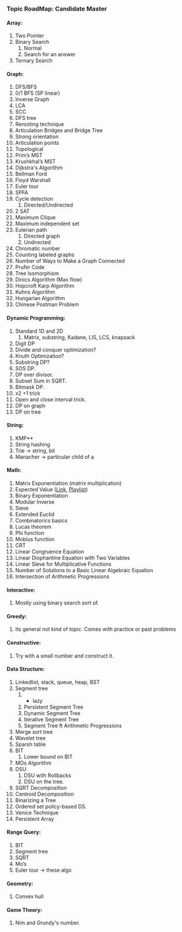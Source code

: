 ### Topic RoadMap: Candidate Master

#### Array:
1. Two Pointer
2. Binary Search
   1. Normal
   2. Search for an answer
3. Ternary Search

#### Graph:
1. DFS/BFS
2. 0/1 BFS (SP linear)
3. Inverse Graph
4. LCA
5. SCC
6. DFS tree
7. Rerooting technique
8. Articulation Bridges and Bridge Tree
9. Strong orientation
10. Articulation points
11. Topological
12. Prim’s MST
13. Krushkhal’s MST
14. Dijkstra's Algorithm
15. Bellman Ford
16. Floyd Warshall
17. Euler tour
18. SPFA
19. Cycle detection
    1. Directed/Undirected
20. 2 SAT
21. Maximum Clique
22. Maximum independent set
23. Eulerian path
    1. Directed graph
    2. Undirected
24. Chromatic number
25. Counting labeled graphs
26. Number of Ways to Make a Graph Connected
27. Prufer Code
28. Tree Isomorphism
29. Dinics Algorithm (Max flow)
30. Hopcroft Karp Algorithm
31. Kuhns Algorithm
32. Hungarian Algorithm
33. Chinese Postman Problem

#### Dynamic Programming:
1. Standard 1D and 2D
    1. Matrix, substring, Kadane, LIS, LCS, knapsack
2. Digit DP
3. Divide and conquer optimization?
4. Knuth Optimization?
5. Substring DP?
6. SOS DP.
7. DP over divisor.
8. Subset Sum in SQRT.
9. Bitmask DP.
10. x2 +1 trick
11. Open and close interval trick.
12. DP on graph
13. DP on tree

#### String:
1. KMP**
2. String hashing
3. Trie → string, bit
4. Manacher → particular child of a

#### Math:
1. Matrix Exponentiation (matrix multiplication)
2. Expected Value ([Link](https://dlsun.github.io/probability/counting.html), [Playlist](https://www.youtube.com/playlist?list=PLUl4u3cNGP60hI9ATjSFgLZpbNJ7myAg6))
3. Binary Exponentiation
4. Modular Inverse
5. Sieve
6. Extended Euclid
7. Combinatorics basics
8. Lucas theorem
9. Phi function
10. Mobius function
11. CRT
12. Linear Congruence Equation
13. Linear Diophantine Equation with Two Variables
14. Linear Sieve for Multiplicative Functions
15. Number of Solutions to a Basic Linear Algebraic Equation
16. Intersection of Arithmetic Progressions

#### Interactive:
1. Mostly using binary search sort of.

#### Greedy:
1. Its general not kind of topic. Comes with practice or past problems

#### Constructive:
1. Try with a small number and construct it.

#### Data Structure:
1. Linkedlist, stack, queue, heap, BST
2. Segment tree
    1. + lazy
    2. Persistent Segment Tree
    3. Dynamic Segment Tree
    4. Iterative Segment Tree
    5. Segment Tree ft Arithmetic Progressions
3. Merge sort tree
4. Wavelet tree
5. Sparsh table
6. BIT
    1. Lower bound on BIT
7. MOs Algorithm
8. DSU
   1. DSU with Rollbacks
   2. DSU on the tree.
9. SQRT Decomposition
10. Centroid Decomposition
11. Binarizing a Tree
12. Ordered set policy-based DS.
13. Venice Technique
14. Persistent Array

#### Range Query:
1. BIT
2. Segment tree
3. SQRT
4. Mo’s
5. Euler tour → these algo

#### Geometry:
1. Convex hull

#### Game Theory:
1. Nim and Grundy's number.
